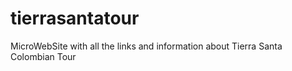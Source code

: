 # tierrasantatour
MicroWebSite with all the links and information about Tierra Santa Colombian Tour
